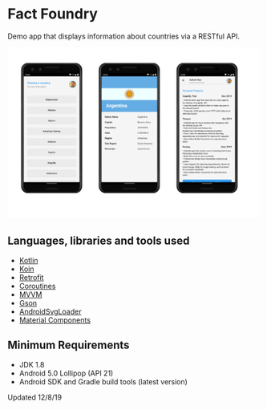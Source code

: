 # Fact Foundry

Demo app that displays information about countries via a RESTful API.

![screenshots](https://github.com/ashwinravrao/FactFoundry/blob/master/app/src/main/assets/screenshots.png)

## Languages, libraries and tools used

 - [Kotlin](https://kotlinlang.org)
 - [Koin](https://insert-koin.io/)
 - [Retrofit](https://github.com/square/retrofit)
 - [Coroutines](https://kotlinlang.org/docs/reference/coroutines-overview.html)
 - [MVVM](https://en.wikipedia.org/wiki/Model%E2%80%93view%E2%80%93viewmodel)
 - [Gson](https://github.com/google/gson)
 - [AndroidSvgLoader](https://github.com/ar-android/AndroidSvgLoader)
 - [Material Components](https://github.com/material-components/material-components-android)

## Minimum Requirements

 - JDK 1.8
 - Android 5.0 Lollipop (API 21)
 - Android SDK and Gradle build tools (latest version)

Updated 12/8/19
